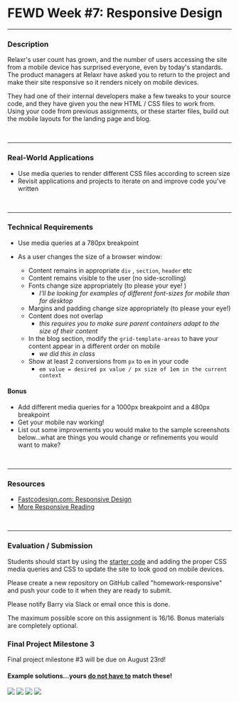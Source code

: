 # FEWD Week #7: Responsive Design

---


### Description 

Relaxr's user count has grown, and the number of users accessing the site from a mobile device has surprised everyone, even by today's standards. The product managers at Relaxr have asked you to return to the project and make their site responsive so it renders nicely on mobile devices. 

They had one of their internal developers make a few tweaks to your source code, and they have given you the new HTML / CSS files to work from. Using your code from previous assignments, or these starter files, build out the mobile layouts for the landing page and blog.

<br>

---


### Real-World Applications

- Use media queries to render different CSS files according to screen size
- Revisit applications and projects to iterate on and improve code you've written 


<br>

---


### Technical Requirements 

- Use media queries at a 780px breakpoint
- As a user changes the size of a browser window:

  - Content remains in appropriate ```div``` , `section`, `header` etc
  - Content remains visible to the user  (no side-scrolling)
  - Fonts change size appropriately (to please your eye! )
    - *I'll be looking for examples of different font-sizes for mobile than for desktop* 
  - Margins and padding change size appropriately (to please your eye!)
  - Content does not overlap 
    - *this requires you to make sure parent containers adapt to the size of their content*
  - In the blog section, modify the `grid-template-areas` to have your content appear in a different order on mobile
    - *we did this in class*
  - Show at least 2 conversions from `px` to `em` in your code
    - `em value = desired px value / px size of 1em in the current context`

#### Bonus

- Add different media queries for a 1000px breakpoint and a 480px breakpoint
- Get your mobile nav working!
- List out some improvements you would make to the sample screenshots below…what are things you would change or refinements you would want to make?

<br>

---

### Resources


- [Fastcodesign.com: Responsive Design](http://www.fastcodesign.com/3038367/9-gifs-that-explain-responsive-design-brilliantly)
- [More Responsive Reading](http://bradfrost.github.io/this-is-responsive/)


<br>

---

### Evaluation / Submission

Students should start by using the [starter code](starter_code/) and adding the proper CSS media queries and CSS to update the site to look good on mobile devices. 

Please create a new repository on GitHub called "homework-responsive" and push your code to it when they are ready to submit. 

Please notify Barry via Slack or email once this is done. 

The maximum possible score on this assignment is 16/16. Bonus materials are completely optional.

### Final Project Milestone 3

Final project milestone #3 will be due on August 23rd!



#### **Example solutions…yours <u>do not have to</u> match these!**  



![](starter_code/images/responsive_home_closed.png)
![](starter_code/images/responsive_home_open.png)
![](starter_code/images/responsive_blog_closed.png)
![](starter_code/images/responsive_blog_open.png)